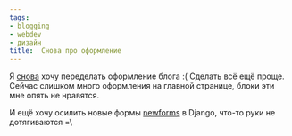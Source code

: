```yaml
---
tags:
- blogging
- webdev
- дизайн
title:  Снова про оформление
---
```


Я [снова][] хочу переделать оформление блога :( Сделать всё ещё проще.
Сейчас слишком много оформления на главной странице, блоки эти мне опять
не нравятся.

И ещё хочу осилить новые формы [newforms][] в Django, что-то руки не
дотягиваются =\\

  [снова]: http://dzhus.org/blog/entry/268
  [newforms]: http://www.djangoproject.com/documentation/newforms/
